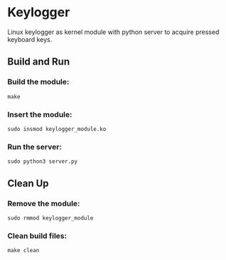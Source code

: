 # Keylogger
Linux keylogger as kernel module with python server to acquire pressed keyboard keys.

## Build and Run
### Build the module:
```
make
```
### Insert the module:
```
sudo insmod keylogger_module.ko
```
### Run the server:
```
sudo python3 server.py
```

## Clean Up
### Remove the module:
```
sudo rmmod keylogger_module
```
### Clean build files:
```
make clean
```
